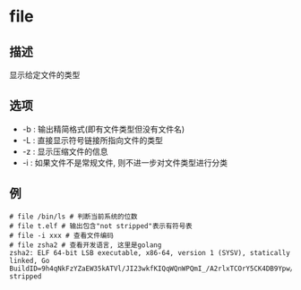 # file

## 描述

显示给定文件的类型

## 选项
- -b : 输出精简格式(即有文件类型但没有文件名)
- -L : 直接显示符号链接所指向文件的类型
- -z : 显示压缩文件的信息
- -i : 如果文件不是常规文件, 则不进一步对文件类型进行分类

## 例

    # file /bin/ls # 判断当前系统的位数
    # file t.elf # 输出包含"not stripped"表示有符号表
    # file -i xxx # 查看文件编码
    # file zsha2 # 查看开发语言, 这里是golang
    zsha2: ELF 64-bit LSB executable, x86-64, version 1 (SYSV), statically linked, Go BuildID=9h4qNkFzYZaEW35kATVl/JI23wkfKIQqWQnWPQmI_/A2rlxTCOrY5CK4DB9Ypw/3t5KM7fcCCtzwU2Btlpl, stripped
